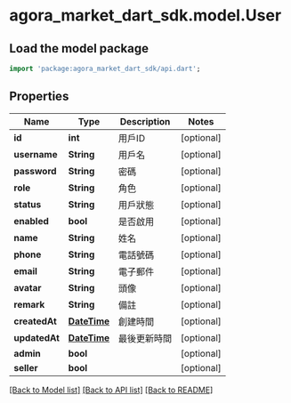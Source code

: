 # agora_market_dart_sdk.model.User

## Load the model package
```dart
import 'package:agora_market_dart_sdk/api.dart';
```

## Properties
Name | Type | Description | Notes
------------ | ------------- | ------------- | -------------
**id** | **int** | 用戶ID | [optional] 
**username** | **String** | 用戶名 | [optional] 
**password** | **String** | 密碼 | [optional] 
**role** | **String** | 角色 | [optional] 
**status** | **String** | 用戶狀態 | [optional] 
**enabled** | **bool** | 是否啟用 | [optional] 
**name** | **String** | 姓名 | [optional] 
**phone** | **String** | 電話號碼 | [optional] 
**email** | **String** | 電子郵件 | [optional] 
**avatar** | **String** | 頭像 | [optional] 
**remark** | **String** | 備註 | [optional] 
**createdAt** | [**DateTime**](DateTime.md) | 創建時間 | [optional] 
**updatedAt** | [**DateTime**](DateTime.md) | 最後更新時間 | [optional] 
**admin** | **bool** |  | [optional] 
**seller** | **bool** |  | [optional] 

[[Back to Model list]](../README.md#documentation-for-models) [[Back to API list]](../README.md#documentation-for-api-endpoints) [[Back to README]](../README.md)



